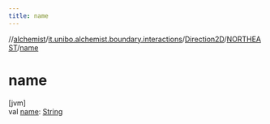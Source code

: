 ```yaml
---
title: name
---
```

//[alchemist](../../../../index.html)/[it.unibo.alchemist.boundary.interactions](../../index.html)/[Direction2D](../index.html)/[NORTHEAST](index.html)/[name](name.html)



# name



[jvm]\
val [name](name.html): [String](https://kotlinlang.org/api/latest/jvm/stdlib/kotlin/-string/index.html)




